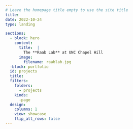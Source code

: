 ```yaml
---
# Leave the homepage title empty to use the site title
title:
date: 2022-10-24
type: landing

sections:
  - block: hero
    content: 
      title:  | 
        The **Raab Lab** at UNC Chapel Hill
      image: 
        filename: raablab.jpg    
  -block: portfolio
  id: projects
  title: 
  filters: 
    folders: 
      - projects
    kinds: 
      -page
  design: 
    columns: 1
    view: showcase
    flip_alt_rows: false 
---
```


 